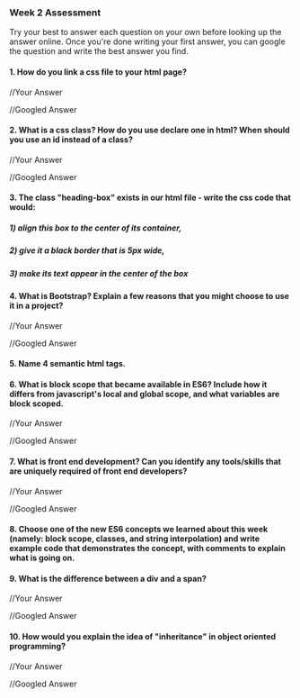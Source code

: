 ### Week 2 Assessment

Try your best to answer each question on your own before looking up the answer online. Once you're done writing your first answer, you can google the question and write the best answer you find.

#### 1. How do you link a css file to your html page?
 
 //Your Answer
 
 
 //Googled Answer
 
 
 #### 2. What is a css class? How do you use declare one in html? When should you use an id instead of a class?
 
 //Your Answer
 
 //Googled Answer
 
 
#### 3. The class "heading-box" exists in our html file - write the css code that would:

##### 1) align this box to the center of its container, 
##### 2) give it a black border that is 5px wide,
##### 3) make its text appear in the center of the box


#### 4. What is Bootstrap? Explain a few reasons that you might choose to use it in a project?
 
 //Your Answer
 
 
 //Googled Answer
 
 
#### 5. Name 4 semantic html tags.

#### 6. What is block scope that became available in ES6? Include how it differs from javascript's local and global scope, and what variables are block scoped. 
 
 //Your Answer
 
 
 //Googled Answer
 
 #### 7. What is front end development? Can you identify any tools/skills that are uniquely required of front end developers?
 
 //Your Answer
 
 
 //Googled Answer
 
 
 #### 8. Choose one of the new ES6 concepts we learned about this week (namely: block scope, classes, and string interpolation) and write example code that demonstrates the concept, with comments to explain what is going on. 
 
 
 #### 9. What is the difference between a div and a span? 
 
 
 //Your Answer
 
 
 //Googled Answer
   
   
#### 10. How would you explain the idea of "inheritance" in object oriented programming?
 
 
 //Your Answer
 
 //Googled Answer
